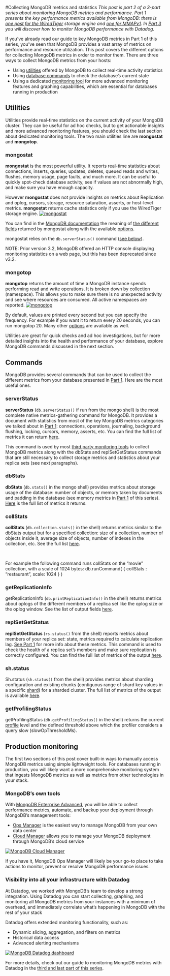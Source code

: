 #Collecting MongoDB metrics and statistics 
*This post is part 2 of a 3-part series about monitoring MongoDB metrics and performance. Part 1 presents the key performance metrics available from MongoDB: there is [one post for the WiredTiger](https://www.datadoghq.com/blog/monitoring-mongodb-performance-metrics-wiredtiger) storage engine and [one for MMAPv1](https://www.datadoghq.com/blog/monitoring-mongodb-performance-metrics-mmap). In [Part 3](https://www.datadoghq.com/blog/monitor-mongodb-performance-with-datadog) you will discover how to monitor MongoDB performance with Datadog.*

If you’ve already read our guide to key MongoDB metrics in Part 1 of this series, you’ve seen that MongoDB provides a vast array of metrics on performance and resource utilization. This post covers the different options for collecting MongoDB metrics in order to monitor them. There are three ways to collect MongoDB metrics from your hosts:

-   Using [utilities](#utilities) offered by MongoDB to collect real-time activity statistics
-   Using [database commands](#commands) to check the database’s current state
-   Using a dedicated [monitoring tool](#tools) for more advanced monitoring features and graphing capabilities, which are essential for databases running in production

## Utilities

Utilities provide real-time statistics on the current activity of your MongoDB cluster. They can be useful for ad hoc checks, but to get actionable insights and more advanced monitoring features, you should check the last section about dedicated monitoring tools.
 The two main utilities line are **mongostat** and **mongotop**.

### mongostat

**mongostat** is the most powerful utility. It reports real-time statistics about connections, inserts, queries, updates, deletes, queued reads and writes, flushes, memory usage, page faults, and much more. It can be useful to quickly spot-check database activity, see if values are not abnormally high, and make sure you have enough capacity.

However **mongostat** does not provide insights on metrics about Replication and oplog, cursors, storage, resource saturation, asserts, or host-level metrics. **mongostat** returns cache statistics only if you use the WiredTiger storage engine.
 [![mongostat](https://d33tyra1llx9zy.cloudfront.net/blog/images/2016-05-mongodb/2-collect/mongostat.png)](https://d33tyra1llx9zy.cloudfront.net/blog/images/2016-05-mongodb/2-collect/mongostat.png)

You can find in the [MongoDB documentation](https://docs.mongodb.com/manual/reference/program/mongostat/#bin.mongostat) the meaning of [the different fields](https://docs.mongodb.com/manual/reference/program/mongostat/#fields) returned by mongostat along with the available [options](https://docs.mongodb.com/manual/reference/program/mongostat/#options).

mongostat relies on the `db.serverStatus()` command ([see below](#commands)).

NOTE: Prior version 3.2, MongoDB offered an HTTP console displaying monitoring statistics on a web page, but this has been deprecated since v3.2.

### mongotop

**mongotop** returns the amount of time a MongoDB instance spends performing read and write operations. It is broken down by collection (namespace). This allows you to make sure there is no unexpected activity and see where resources are consumed. All active namespaces are reported.
 [![mongotop](https://d33tyra1llx9zy.cloudfront.net/blog/images/2016-05-mongodb/2-collect/mongotop.png)](https://d33tyra1llx9zy.cloudfront.net/blog/images/2016-05-mongodb/2-collect/mongotop.png)

By default, values are printed every second but you can specify the frequency. For example if you want it to return every 20 seconds, you can run mongotop 20. Many other [options](https://docs.mongodb.com/manual/reference/program/mongotop/#options) are available as well.

Utilities are great for quick checks and ad hoc investigations, but for more detailed insights into the health and performance of your database, explore MongoDB commands discussed in the next section.

## Commands

MongoDB provides several commands that can be used to collect the different metrics from your database presented in [Part 1](https://www.datadoghq.com/blog/monitoring-mongodb-performance-metrics-wiredtiger). Here are the most useful ones.

### serverStatus

**serverStatus** (`db.serverStatus()` if run from the mongo shell) is the most complete native metrics-gathering command for MongoDB. It provides a document with statistics from most of the key MongoDB metrics categories we talked about in [Part 1](https://www.datadoghq.com/blog/monitoring-mongodb-performance-metrics-wiredtiger): connections, operations, journaling, background flushing, locking, cursors, memory, asserts, etc. You can find the full list of metrics it can return [here](https://docs.mongodb.com/manual/reference/command/serverStatus/#output).

This command is used by most [third party monitoring tools](#tools) to collect MongoDB metrics along with the dbStats and replSetGetStatus commands that are still necessary to collect storage metrics and statistics about your replica sets (see next paragraphs).

### dbStats

**dbStats** (`db.stats()` in the mongo shell) provides metrics about storage usage of the database: number of objects, or memory taken by documents and padding in the database (see memory metrics in [Part 1](https://www.datadoghq.com/blog/monitoring-mongodb-performance-metrics-wiredtiger) of this series). [Here](https://docs.mongodb.com/manual/reference/command/dbStats/#output) is the full list of metrics it returns.

### collStats

**collStats** (`db.collection.stats()` in the shell) returns metrics similar to the dbStats output but for a specified collection: size of a collection, number of objects inside it, average size of objects, number of indexes in the collection, etc. See the full list [here](https://docs.mongodb.com/manual/reference/command/collStats/#output).

 

For example the following command runs collStats on the “movie” collection, with a scale of 1024 bytes:
 db.runCommand( { collStats : “restaurant”, scale: 1024 } )

### getReplicationInfo

getReplicationInfo (`db.printReplicationInfo()` in the shell) returns metrics about oplogs of the different members of a replica set like the oplog size or the oplog window. See the list of output fields [here](https://docs.mongodb.com/manual/reference/method/db.printReplicationInfo/#output-fields).

### replSetGetStatus

**replSetGetStatus** (`rs.status()` from the shell) reports metrics about members of your replica set: state, metrics required to calculate replication lag. [See Part 1](https://www.datadoghq.com/blog/monitoring-mongodb-performance-metrics-wiredtiger) for more info about these metrics. This command is used to check the health of a replica set’s members and make sure replication is correctly configured. You can find the full list of metrics of the output [here](https://docs.mongodb.com/manual/reference/command/replSetGetStatus/#output).

### sh.status

Sh.status (`sh.status()` from the shell) provides metrics about sharding configuration and existing chunks (contiguous range of shard key values in a specific [shard](https://docs.mongodb.com/manual/reference/glossary/#term-shard)) for a sharded cluster. The full list of metrics of the output is available [here](https://docs.mongodb.com/manual/reference/method/sh.status/#output-fields).

### getProfilingStatus

getProfilingStatus (`db.getProfilingStatus()` in the shell) returns the current [profile](https://docs.mongodb.com/manual/reference/command/profile/#dbcmd.profile) level and the defined threshold above which the profiler considers a query slow (slowOpThresholdMs).

## Production monitoring

The first two sections of this post cover built-in ways to manually access MongoDB metrics using simple lightweight tools. For databases running in production, you will likely want a more comprehensive monitoring system that ingests MongoDB metrics as well as metrics from other technologies in your stack.

### MongoDB’s own tools

With [MongoDB Enterprise Advanced](https://www.mongodb.com/products/mongodb-enterprise-advanced), you will be able to collect performance metrics, automate, and backup your deployment through MongoDB’s management tools:

-   [Ops Manager](https://www.mongodb.com/products/ops-manager) is the easiest way to manage MongoDB from your own data center
-   [Cloud Manager](https://www.mongodb.com/cloud/) allows you to manage your MongoDB deployment through MongoDB’s cloud service

[![MongoDB Cloud Manager](https://d33tyra1llx9zy.cloudfront.net/blog/images/2016-05-mongodb/2-collect/mongodb-cloud-manager.png)](https://d33tyra1llx9zy.cloudfront.net/blog/images/2016-05-mongodb/2-collect/mongodb-cloud-manager.png)

If you have it, MongoDB Ops Manager will likely be your go-to place to take actions to monitor, prevent or resolve MongoDB performance issues.

### Visibility into all your infrastructure with Datadog

At Datadog, we worked with MongoDB’s team to develop a strong integration. Using Datadog you can start collecting, graphing, and monitoring all MongoDB metrics from your instances with a minimum of overhead, and immediately correlate what’s happening in MongoDB with the rest of your stack

Datadog offers extended monitoring functionality, such as:

-   Dynamic slicing, aggregation, and filters on metrics
-   Historical data access
-   Advanced alerting mechanisms

[![MongoDB Datadog dashboard](https://d33tyra1llx9zy.cloudfront.net/blog/images/2016-05-mongodb/2-collect/mongodb-metrics.png)](https://d33tyra1llx9zy.cloudfront.net/blog/images/2016-05-mongodb/2-collect/mongodb-metrics.png)

For more details, check out our guide to monitoring MongoDB metrics with Datadog in the [third and last part of this series](https://www.datadoghq.com/blog/monitor-mongodb-performance-with-datadog).
